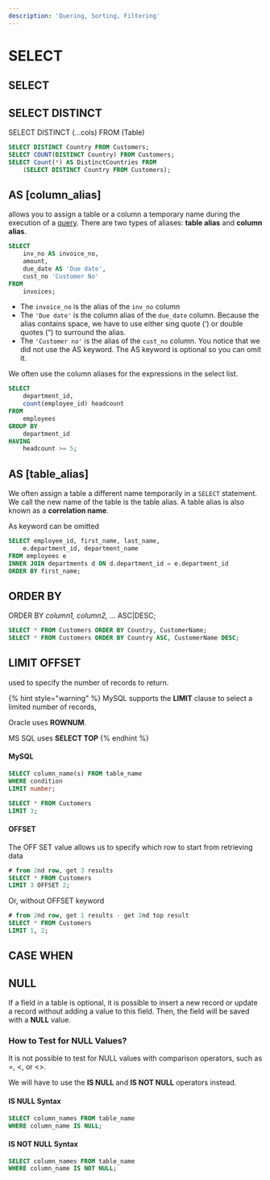 ```yaml
---
description: 'Quering, Sorting, Filtering'
---
```


# SELECT

## SELECT

## SELECT DISTINCT

SELECT DISTINCT \(...cols\) FROM \(Table\)

```sql
SELECT DISTINCT Country FROM Customers;
SELECT COUNT(DISTINCT Country) FROM Customers;
SELECT Count(*) AS DistinctCountries FROM 
    (SELECT DISTINCT Country FROM Customers);
```

## AS \[column\_alias\]

allows you to assign a table or a column a temporary name during the execution of a [query](http://www.sqltutorial.org/sql-select/). There are two types of aliases: **table alias** and **column alias**.

```sql
SELECT
    inv_no AS invoice_no,
    amount,
    due_date AS 'Due date',
    cust_no 'Customer No'
FROM
    invoices;
```



* The `invoice_no` is the alias of the `inv_no` column
* The `'Due date'` is the column alias of the `due_date` column. Because the alias contains space, we have to use either sing quote \(‘\) or double quotes \(“\) to surround the alias.
* The `'Customer no'` is the alias of the `cust_no` column. You notice that we did not use the AS keyword. The AS keyword is optional so you can omit it.

We often use the column aliases for the expressions in the select list.

```sql
SELECT
    department_id,
    count(employee_id) headcount
FROM
    employees
GROUP BY
    department_id
HAVING
    headcount >= 5;
```

## AS \[table\_alias\]

We often assign a table a different name temporarily in a `SELECT` statement. We call the new name of the table is the table alias. A table alias is also known as a **correlation name**.

As keyword can be omitted

```sql
SELECT employee_id, first_name, last_name,
    e.department_id, department_name
FROM employees e
INNER JOIN departments d ON d.department_id = e.department_id
ORDER BY first_name;
```

## ORDER BY

ORDER BY _column1, column2, ..._ ASC\|DESC;

```sql
SELECT * FROM Customers ORDER BY Country, CustomerName;
SELECT * FROM Customers ORDER BY Country ASC, CustomerName DESC;
```

## LIMIT OFFSET

used to specify the number of records to return.

{% hint style="warning" %}
 MySQL supports the **LIMIT** clause to select a limited number of records, 

Oracle uses **ROWNUM**.

MS SQL uses **SELECT TOP**
{% endhint %}

#### MySQL

```sql
SELECT column_name(s) FROM table_name
WHERE condition
LIMIT number;
```

```sql
SELECT * FROM Customers
LIMIT 3;
```

#### OFFSET 

The OFF SET value allows us to specify which row to start from retrieving data

```sql
# from 2nd row, get 3 results
SELECT * FROM Customers
LIMIT 3 OFFSET 2; 
```

Or, without OFFSET keyword

```sql
# from 2nd row, get 1 results - get 2nd top result
SELECT * FROM Customers
LIMIT 1, 2;
```

## CASE WHEN

## NULL

If a field in a table is optional, it is possible to insert a new record or update a record without adding a value to this field. Then, the field will be saved with a **NULL** value.

### How to Test for NULL Values?

It is not possible to test for NULL values with comparison operators, such as =, &lt;, or &lt;&gt;.

We will have to use the **IS NULL** and **IS NOT NULL** operators instead.

#### IS NULL Syntax

```sql
SELECT column_names FROM table_name
WHERE column_name IS NULL;
```

#### IS NOT NULL Syntax

```sql
SELECT column_names FROM table_name
WHERE column_name IS NOT NULL;
```











